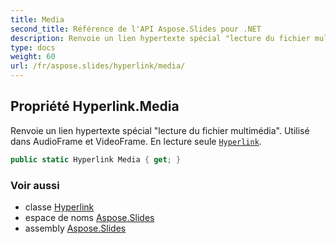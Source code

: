 ```yaml
---
title: Media
second_title: Référence de l'API Aspose.Slides pour .NET
description: Renvoie un lien hypertexte spécial "lecture du fichier multimédia". Utilisé dans AudioFrame et VideoFrame. En lecture seule Hyperlinkaspose.slides/hyperlink.
type: docs
weight: 60
url: /fr/aspose.slides/hyperlink/media/
---
```


## Propriété Hyperlink.Media

Renvoie un lien hypertexte spécial "lecture du fichier multimédia". Utilisé dans AudioFrame et VideoFrame. En lecture seule [`Hyperlink`](../../hyperlink).

```csharp
public static Hyperlink Media { get; }
```

### Voir aussi

* classe [Hyperlink](../../hyperlink)
* espace de noms [Aspose.Slides](../../hyperlink)
* assembly [Aspose.Slides](../../../)

<!-- NE PAS ÉDITER : généré par xmldocmd pour Aspose.Slides.dll -->